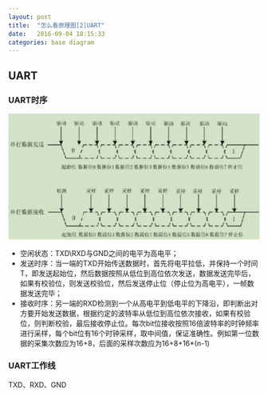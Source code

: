 ```yaml
---
layout: post
title:  "怎么看原理图[2]UART"
date:   2016-09-04 18:15:33
categories: base diagram
---
```


## UART

### UART时序

![UART时序图](/images/uart.jpg)
- 空闲状态：TXD\RXD与GND之间的电平为高电平；
- 发送时序：当一端的TXD开始传送数据时，首先将电平拉低，并保持一个时间T，即发送起始位，然后数据按照从低位到高位依次发送，数据发送完毕后，如果有校验位，则发送校验位，然后发送停止位（停止位为高电平），一帧数据发送完毕；
- 接收时序：另一端的RXD检测到一个从高电平到低电平的下降沿，即判断出对方要开始发送数据，根据约定的波特率从低位到高位依次接收，如果有校验位，则判断校验，最后接收停止位。每次bit位接收按照16倍波特率的时钟频率进行采样，每个bit位有16个时钟采样，取中间值，保证准确性。例如第一位数据的采集次数应为16+8，后面的采样次数应为16+8+16*(n-1)

### UART工作线
TXD、RXD、GND
